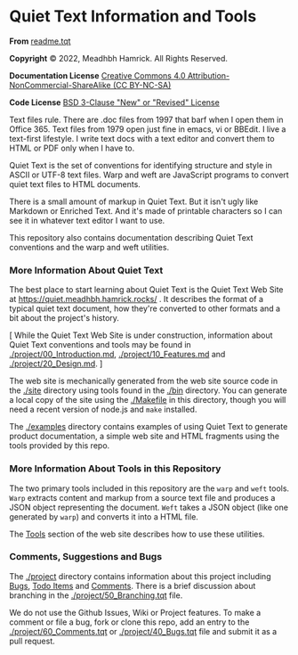 <h1>Quiet Text Information and Tools</h1>

<p><strong>From</strong> <a href="./readme.tqt">readme.tqt</a></p>
<p><strong>Copyright</strong> &copy; 2022, Meadhbh Hamrick. All Rights Reserved.</p>
<p><strong>Documentation License</strong> <a href="https://spdx.org/licenses/CC-BY-NC-SA-4.0.html">Creative Commons 4.0 Attribution-NonCommercial-ShareAlike (CC BY-NC-SA)</a>
<p><strong>Code License</strong> <a href="https://spdx.org/licenses/BSD-3-Clause.html">BSD 3-Clause "New" or "Revised" License</a>

<p class="abstract">

  Text files rule.
  There are .doc files from 1997 that barf when I open them in Office 365.
  Text files from 1979 open just fine in emacs, vi or BBEdit.
  I live a text-first lifestyle.
  I write text docs with a text editor and convert them to HTML or PDF only when I have to.

</p>
    
<p class="abstract">

  Quiet Text is the set of conventions for identifying structure and style in ASCII or UTF-8 text files.
  Warp and weft are JavaScript programs to convert quiet text files to HTML documents.

</p>
    
<p class="abstract">

  There is a small amount of markup in Quiet Text.
  But it isn't ugly like Markdown or Enriched Text.
  And it's made of printable characters so I can see it in whatever text editor I want to use.
      
</p>
    
<p class="abstract">

  This repository also contains documentation describing Quiet Text conventions and the warp and weft utilities.

</p>

<a name="More%20Information%20About%20Quiet%20Text"></a>
<h3>More Information About Quiet Text</h3>

<p>

  The best place to start learning about Quiet Text is the
  Quiet Text Web Site at
  <a href="https://quiet.meadhbh.hamrick.rocks/">https://quiet.meadhbh.hamrick.rocks/</a> .
  It describes the format of a typical quiet text document, how
  they're converted to other formats and a bit about the
  project's history.

</p>

<p>
  [ While the Quiet Text Web Site is under construction, information about Quiet Text conventions and tools may be found in <a href="./project/00_Introduction.md">./project/00_Introduction.md</a>, <a href="./project/10_Features.md">./project/10_Features.md</a> and <a href="./project/20_Design.md">./project/20_Design.md</a>. ]
</p>

<p>
  
  The web site is mechanically generated from the web site
  source code in the <a href="./site">./site</a> directory
  using tools found in the <a href="./bin">./bin</a> directory.
  You can generate a local copy of the site using the
  <a href="./Makefile">./Makefile</a> in this directory, though
  you will need a recent version of node.js and
  <code>make</code> installed.

</p>

<p>

  The <a href="./examples">./examples</a> directory contains
  examples of using Quiet Text to generate product
  documentation, a simple web site and HTML fragments using the
  tools provided by this repo.
       
</p>

<a name="More%20Information%20About%20Tools%20in%20this%20Repository"></a>
<h3>More Information About Tools in this Repository</h3>

<p>

  The two primary tools included in this repository are the
  <code>warp</code> and <code>weft</code> tools.
  <code>Warp</code> extracts content and markup from a source
  text file and produces a JSON object representing the
  document.  <code>Weft</code> takes a JSON object (like one
  generated by <code>warp</code>) and converts it into a HTML
  file.
          
</p>

<p>
          
  The <a href="https://quiet.meadhbh.hamrick.rocks/tools/">Tools</a>
  section of the web site describes how to use these utilities.

</p>

<a name="Comments,%20Suggestions%20and%20Bugs"></a>
<h3>Comments, Suggestions and Bugs</h3>

<p>

  The <a href="./project">./project</a> directory contains information about this project including <a href="./project/40_Bugs.tqt">Bugs</a>, <a href="./project/30_ToDos.tqt">Todo Items</a> and <a href="./project/60_Comments.tqt">Comments</a>.
  There is a brief discussion about branching in the <a href="./project/50_Branching.tqt">./project/50_Branching.tqt</a> file.
</p>

<p>

  We do not use the Github Issues, Wiki or Project features.
  To make a comment or file a bug, fork or clone this repo, add an entry to the <a href="./project/60_Comments.tqt">./project/60_Comments.tqt</a> or <a href="./project/40_Bugs.tqt">./project/40_Bugs.tqt</a> file and submit it as a pull request.
</p>
